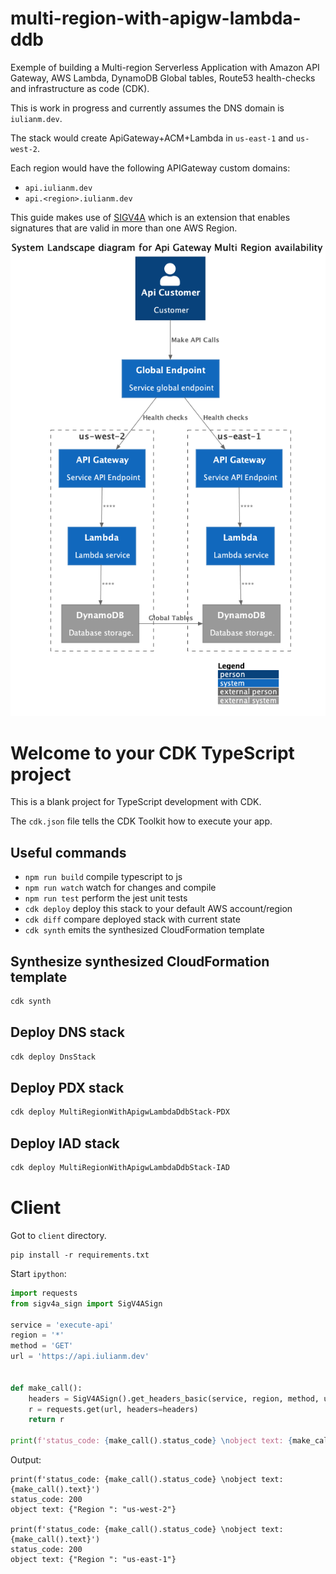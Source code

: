 # multi-region-with-apigw-lambda-ddb
Exemple of building a Multi-region Serverless Application with Amazon API Gateway, AWS Lambda, DynamoDB Global tables, Route53 health-checks and infrastructure as code (CDK).

This is work in progress and currently assumes the DNS domain is `iulianm.dev`.

The stack would create ApiGateway+ACM+Lambda in `us-east-1` and `us-west-2`.

Each region would have the following APIGateway custom domains:
 * `api.iulianm.dev`
 * `api.<region>.iulianm.dev`

This guide makes use of [SIGV4A](https://docs.aws.amazon.com/general/latest/gr/signing_aws_api_requests.html) which is an extension that enables signatures that are valid in more than one AWS Region.


![](./out/diagrams/system-context/system-context.png)

# Welcome to your CDK TypeScript project

This is a blank project for TypeScript development with CDK.

The `cdk.json` file tells the CDK Toolkit how to execute your app.

## Useful commands

* `npm run build`   compile typescript to js
* `npm run watch`   watch for changes and compile
* `npm run test`    perform the jest unit tests
* `cdk deploy`      deploy this stack to your default AWS account/region
* `cdk diff`        compare deployed stack with current state
* `cdk synth`       emits the synthesized CloudFormation template


## Synthesize synthesized CloudFormation template

```bash
cdk synth
```

## Deploy DNS stack
```bash
cdk deploy DnsStack
```

## Deploy PDX stack
```bash
cdk deploy MultiRegionWithApigwLambdaDdbStack-PDX
```

## Deploy IAD stack
```bash
cdk deploy MultiRegionWithApigwLambdaDdbStack-IAD
```

# Client

Got to `client` directory.
```
pip install -r requirements.txt
```

Start `ipython`:

```python
import requests
from sigv4a_sign import SigV4ASign

service = 'execute-api'
region = '*'
method = 'GET'
url = 'https://api.iulianm.dev'


def make_call():
    headers = SigV4ASign().get_headers_basic(service, region, method, url)
    r = requests.get(url, headers=headers)
    return r

print(f'status_code: {make_call().status_code} \nobject text: {make_call().text}')
```

Output:

```
print(f'status_code: {make_call().status_code} \nobject text: {make_call().text}')
status_code: 200
object text: {"Region ": "us-west-2"}

print(f'status_code: {make_call().status_code} \nobject text: {make_call().text}')
status_code: 200
object text: {"Region ": "us-east-1"}
```